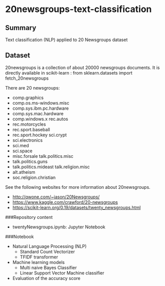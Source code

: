 # 20newsgroups-text-classification

## Summary

Text classification (NLP) applied to 20 Newsgroups dataset

## Dataset

20newsgroups is a collection of about 20000 newsgroups documents. It is directly available in scikit-learn : from sklearn.datasets import fetch_20newsgroups

There are 20 newsgroups:
* comp.graphics
* comp.os.ms-windows.misc
* comp.sys.ibm.pc.hardware
* comp.sys.mac.hardware
* comp.windows.x rec.autos
* rec.motorcycles
* rec.sport.baseball
* rec.sport.hockey sci.crypt
* sci.electronics
*  sci.med
*  sci.space
*  misc.forsale talk.politics.misc
*  talk.politics.guns
*  talk.politics.mideast talk.religion.misc
*  alt.atheism
*  soc.religion.christian


See the following websites for more information about 20newsgroups.
* http://qwone.com/~jason/20Newsgroups/
* https://www.kaggle.com/crawford/20-newsgroups
* https://scikit-learn.org/0.19/datasets/twenty_newsgroups.html

###Repository content
* twentyNewsgroups.ipynb: Jupyter Notebook


###Notebook
* Natural Language Processing (NLP)
  * Standard Count Vectorizer
  * TFIDF transformer 
* Machine learning models
  * Multi naive Bayes Classifier
  * Linear Support Vector Machine classifier
* Evaluation of the accuracy score
